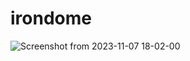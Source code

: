 # irondome
![Screenshot from 2023-11-07 18-02-00](https://github.com/omertal88/irondrone/assets/92671136/99c7d12f-9112-4dfa-80b6-ea772b86150f)
